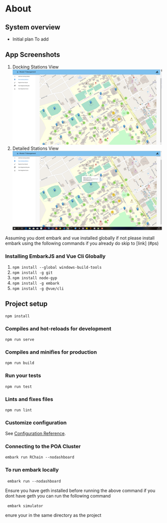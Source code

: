 # About


## System overview
- Initial plan
To add


## App Screenshots
1. Docking Stations View <br />
![Alt text](/screenshots/1.PNG)
2. Detailed Stations View 
    <br />
    ![Alt text](/screenshots/2.PNG)

Assuming you dont embark and vue installed globally if not please install embark using the following commands if you already do skip to [link] (#ps)
### Installing EmbarkJS and Vue Cli Globally
1. ``npm install --global windows-build-tools`` 
2. ``npm install -g git``
3. ``npm install node-gyp``
4. ``npm install -g embark``
5.   ``npm install -g @vue/cli``

## <a name="ps"></a> Project setup 
```
npm install
```

### Compiles and hot-reloads for development
```
npm run serve
```

### Compiles and minifies for production
```
npm run build
```

### Run your tests
```
npm run test
```

### Lints and fixes files
```
npm run lint
```

### Customize configuration
See [Configuration Reference](https://cli.vuejs.org/config/).

### Connecting to the POA Cluster

```
embark run RChain --nodashboard
```

### To run embark locally
``` embark run --nodashboard```

Ensure you have geth installed before running the above command if you dont have geth you can run the following command

``` embark simulator```

enure your in the same directory as the project